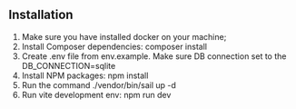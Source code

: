 

## Installation

1. Make sure you have installed docker on your machine; 
2. Install Composer dependencies: composer install
3. Create .env file from env.example. Make sure DB connection set to the DB_CONNECTION=sqlite 
4. Install NPM packages: npm install 
5. Run the command ./vendor/bin/sail up -d 
6. Run vite development env:  npm run dev

